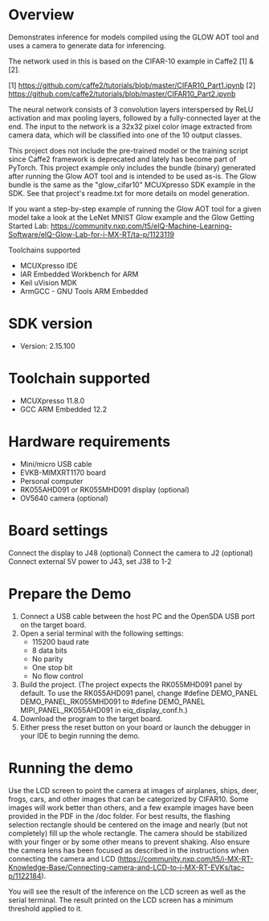 Overview
========
Demonstrates inference for models compiled using the GLOW AOT tool and uses
a camera to generate data for inferencing.

The network used in this is based on the CIFAR-10 example in Caffe2 [1] & [2].

[1] https://github.com/caffe2/tutorials/blob/master/CIFAR10_Part1.ipynb
[2] https://github.com/caffe2/tutorials/blob/master/CIFAR10_Part2.ipynb


The neural network consists of 3 convolution layers interspersed by
ReLU activation and max pooling layers, followed by a fully-connected layer
at the end. The input to the network is a 32x32 pixel color image extracted 
from camera data, which will be classified into one of the 10 output classes.

This project does not include the pre-trained model or the training script
since Caffe2 framework is deprecated and lately has become part of PyTorch.
This project example only includes the bundle (binary) generated after running
the Glow AOT tool and is intended to be used as-is. The Glow bundle is the same as the
"glow_cifar10" MCUXpresso SDK example in the SDK. See that project's readme.txt
 for more details on model generation. 

 If you want a step-by-step example of running the Glow AOT tool for a given model 
 take a look at the LeNet MNIST Glow example and the Glow Getting Started Lab:
 https://community.nxp.com/t5/eIQ-Machine-Learning-Software/eIQ-Glow-Lab-for-i-MX-RT/ta-p/1123119


Toolchains supported
- MCUXpresso IDE
- IAR Embedded Workbench for ARM
- Keil uVision MDK
- ArmGCC - GNU Tools ARM Embedded



SDK version
===========
- Version: 2.15.100

Toolchain supported
===================
- MCUXpresso  11.8.0
- GCC ARM Embedded  12.2

Hardware requirements
=====================
- Mini/micro USB cable
- EVKB-MIMXRT1170 board
- Personal computer
- RK055AHD091 or RK055MHD091 display (optional)
- OV5640 camera (optional)

Board settings
==============
Connect the display to J48 (optional)
Connect the camera to J2 (optional)
Connect external 5V power to J43, set J38 to 1-2

Prepare the Demo
================
1. Connect a USB cable between the host PC and the OpenSDA USB port on the target board. 
2. Open a serial terminal with the following settings:
   - 115200 baud rate
   - 8 data bits
   - No parity
   - One stop bit
   - No flow control
3. Build the project. (The project expects the RK055MHD091 panel by default. To use the RK055AHD091 panel,
    change #define DEMO_PANEL DEMO_PANEL_RK055MHD091 to #define DEMO_PANEL MIPI_PANEL_RK055AHD091
    in eiq_display_conf.h.)
4. Download the program to the target board.
5. Either press the reset button on your board or launch the debugger in your IDE to begin running the demo.

Running the demo
================
Use the LCD screen to point the camera at images of airplanes, ships, deer, frogs, cars, and other 
images that can be categorized by CIFAR10. Some images will work better than others, and a few example
images have been provided in the PDF in the /doc folder. For best results, the flashing selection rectangle should 
be centered on the image and nearly (but not completely) fill up the whole rectangle. The camera should be stabilized with your finger
or by some other means to prevent shaking. Also ensure the camera lens has been focused as described in the instructions
when connecting the camera and LCD 
(https://community.nxp.com/t5/i-MX-RT-Knowledge-Base/Connecting-camera-and-LCD-to-i-MX-RT-EVKs/tac-p/1122184). 

You will see the result of the inference on the LCD screen as well as the serial terminal. The result printed
on the LCD screen has a minimum threshold applied to it. 
